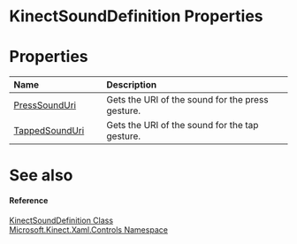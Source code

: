 KinectSoundDefinition Properties  
================================  

<span id="publicpropertiesSection"></span>

Properties  
==========  

<table>
<colgroup>
<col width="30%" />
<col width="60%" />
</colgroup>
<thead>
<tr class="header">
<th align="left">Name</th>
<th align="left">Description</th>
</tr>
</thead>
<tbody>
<tr class="odd">
<td align="left"><a href="Properties/PressSoundUri_Property.md">PressSoundUri</a></td>
<td align="left">Gets the URI of the sound for the press gesture.</td>
</tr>
<tr class="even">
<td align="left"><a href="Properties/TappedSoundUri_Property.md">TappedSoundUri</a></td>
<td align="left">Gets the URI of the sound for the tap gesture.</td>
</tr>
</tbody>
</table>

<span id="ID4EI"></span>

See also  
========  

<span id="ID4EK"></span>
#### Reference  

[KinectSoundDefinition Class](../KinectSoundDefinition_Class.md)  
 [Microsoft.Kinect.Xaml.Controls Namespace](../../Kinect.Xaml.Controls.md)  



<!--Please do not edit the data in the comment block below.-->
<!--
TOCTitle : KinectSoundDefinition Properties
RLTitle : KinectSoundDefinition Properties
KeywordK : KinectSoundDefinition class, properties
KeywordA : Properties.T:Microsoft.Kinect.Xaml.Controls.KinectSoundDefinition
AssetID : Properties.T:Microsoft.Kinect.Xaml.Controls.KinectSoundDefinition
Locale : en-us
CommunityContent : 1
TargetOS : Windows
TopicType : kbSyntax
DocSet : K4Wv2
ProjType : K4Wv2Proj
Technology : Kinect for Windows
Product : Kinect for Windows SDK v2
productversion : 20
-->
